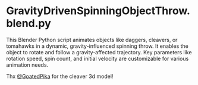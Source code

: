 # GravityDrivenSpinningObjectThrow.blend.py
This Blender Python script animates objects like daggers, cleavers, or tomahawks in a dynamic, gravity-influenced spinning throw. It enables the object to rotate and follow a gravity-affected trajectory. Key parameters like rotation speed, spin count, and initial velocity are customizable for various animation needs.

Thx [@GoatedPika](https://github.com/GoatedPika) for the cleaver 3d model!
